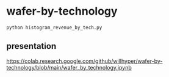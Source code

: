 # wafer-by-technology
```
python histogram_revenue_by_tech.py
```

## presentation
https://colab.research.google.com/github/willhyper/wafer-by-technology/blob/main/wafer_by_technology.ipynb
